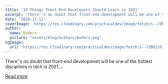 ```yaml
---
title: '10 Things Front-End Developers Should Learn in 2021'
excerpt: 'There''s no doubt that front-end development will be one of the hottest disciplines in tech in 2021....'
date: '2020-11-11'
coverImage: 'https://res.cloudinary.com/practicaldev/image/fetch/s--l9BX2zh7--/c_imagga_scale,f_auto,fl_progressive,h_420,q_auto,w_1000/https://dev-to-uploads.s3.amazonaws.com/i/rbdldwty538e1bad5spw.jpg'
author:
  name: Koders
  picture: "assets/blog/authors/koders.png"
ogImage:
  url: 'https://res.cloudinary.com/practicaldev/image/fetch/s--l9BX2zh7--/c_imagga_scale,f_auto,fl_progressive,h_420,q_auto,w_1000/https://dev-to-uploads.s3.amazonaws.com/i/rbdldwty538e1bad5spw.jpg'
---
```


There''s no doubt that front-end development will be one of the hottest disciplines in tech in 2021....

[Read more](https://dev.to/simonholdorf/10-things-front-end-developers-should-learn-in-2021-d23)

